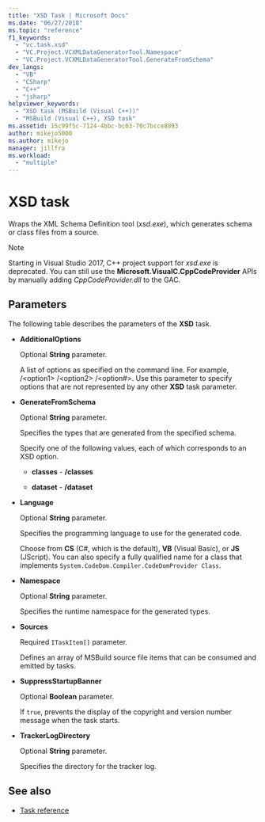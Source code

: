 ```yaml
---
title: "XSD Task | Microsoft Docs"
ms.date: "06/27/2018"
ms.topic: "reference"
f1_keywords:
  - "vc.task.xsd"
  - "VC.Project.VCXMLDataGeneratorTool.Namespace"
  - "VC.Project.VCXMLDataGeneratorTool.GenerateFromSchema"
dev_langs:
  - "VB"
  - "CSharp"
  - "C++"
  - "jsharp"
helpviewer_keywords:
  - "XSD task (MSBuild (Visual C++))"
  - "MSBuild (Visual C++), XSD task"
ms.assetid: 15c99f5c-7124-4bbc-bc03-70c7bcce8893
author: mikejo5000
ms.author: mikejo
manager: jillfra
ms.workload:
  - "multiple"
---
```

# XSD task
Wraps the XML Schema Definition tool (*xsd.exe*), which generates schema or class files from a source.

> [!NOTE]
> Starting in Visual Studio 2017, C++ project support for *xsd.exe* is deprecated. You can still use the **Microsoft.VisualC.CppCodeProvider** APIs by manually adding *CppCodeProvider.dll* to the GAC.

## Parameters
 The following table describes the parameters of the **XSD** task.

- **AdditionalOptions**

     Optional **String** parameter.

     A list of options as specified on the command line. For example, /\<option1> /\<option2> /\<option#>. Use this parameter to specify options that are not represented by any other **XSD** task parameter.

- **GenerateFromSchema**

     Optional **String** parameter.

     Specifies the types that are generated from the specified schema.

     Specify one of the following values, each of which corresponds to an XSD option.

    - **classes** - **/classes**

    - **dataset** - **/dataset**

- **Language**

     Optional **String** parameter.

     Specifies the programming language to use for the generated code.

     Choose from **CS** (C#, which is the default), **VB** (Visual Basic), or **JS** (JScript). You can also specify a fully qualified name for a class that implements `System.CodeDom.Compiler.CodeDomProvider Class`.

- **Namespace**

     Optional **String** parameter.

     Specifies the runtime namespace for the generated types.

- **Sources**

     Required `ITaskItem[]` parameter.

     Defines an array of MSBuild source file items that can be consumed and emitted by tasks.

- **SuppressStartupBanner**

     Optional **Boolean** parameter.

     If `true`, prevents the display of the copyright and version number message when the task starts.

- **TrackerLogDirectory**

     Optional **String** parameter.

     Specifies the directory for the tracker log.

## See also
- [Task reference](../msbuild/msbuild-task-reference.md)